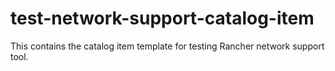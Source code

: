 # test-network-support-catalog-item

This contains the catalog item template for testing Rancher network support tool.
